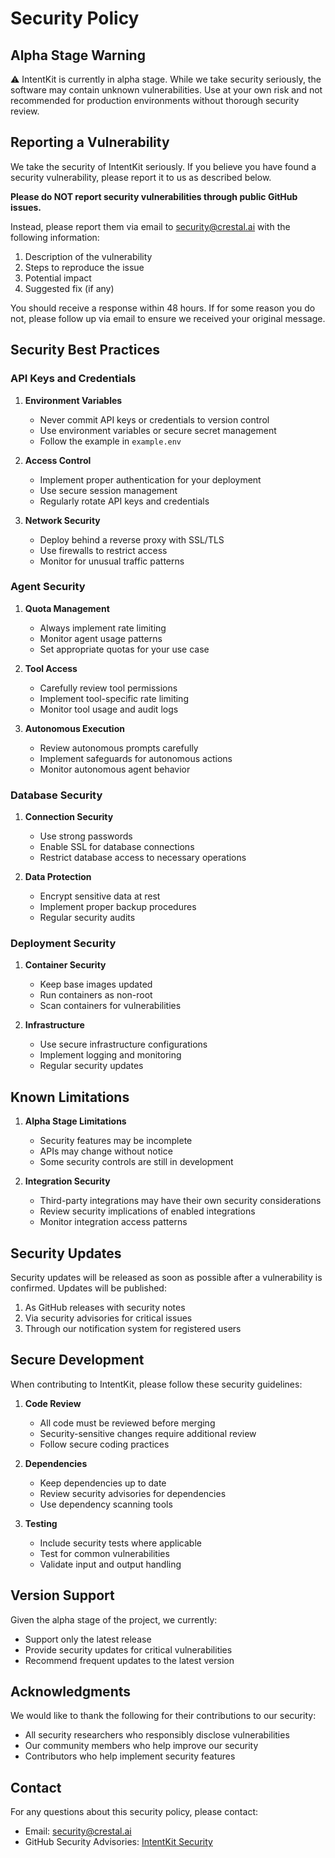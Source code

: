# Security Policy

## Alpha Stage Warning

⚠️ IntentKit is currently in alpha stage. While we take security seriously, the software may contain unknown vulnerabilities. Use at your own risk and not recommended for production environments without thorough security review.

## Reporting a Vulnerability

We take the security of IntentKit seriously. If you believe you have found a security vulnerability, please report it to us as described below.

**Please do NOT report security vulnerabilities through public GitHub issues.**

Instead, please report them via email to [security@crestal.ai](mailto:security@crestal.ai) with the following information:

1. Description of the vulnerability
2. Steps to reproduce the issue
3. Potential impact
4. Suggested fix (if any)

You should receive a response within 48 hours. If for some reason you do not, please follow up via email to ensure we received your original message.

## Security Best Practices

### API Keys and Credentials

1. **Environment Variables**
   - Never commit API keys or credentials to version control
   - Use environment variables or secure secret management
   - Follow the example in `example.env`

2. **Access Control**
   - Implement proper authentication for your deployment
   - Use secure session management
   - Regularly rotate API keys and credentials

3. **Network Security**
   - Deploy behind a reverse proxy with SSL/TLS
   - Use firewalls to restrict access
   - Monitor for unusual traffic patterns

### Agent Security

1. **Quota Management**
   - Always implement rate limiting
   - Monitor agent usage patterns
   - Set appropriate quotas for your use case

2. **Tool Access**
   - Carefully review tool permissions
   - Implement tool-specific rate limiting
   - Monitor tool usage and audit logs

3. **Autonomous Execution**
   - Review autonomous prompts carefully
   - Implement safeguards for autonomous actions
   - Monitor autonomous agent behavior

### Database Security

1. **Connection Security**
   - Use strong passwords
   - Enable SSL for database connections
   - Restrict database access to necessary operations

2. **Data Protection**
   - Encrypt sensitive data at rest
   - Implement proper backup procedures
   - Regular security audits

### Deployment Security

1. **Container Security**
   - Keep base images updated
   - Run containers as non-root
   - Scan containers for vulnerabilities

2. **Infrastructure**
   - Use secure infrastructure configurations
   - Implement logging and monitoring
   - Regular security updates

## Known Limitations

1. **Alpha Stage Limitations**
   - Security features may be incomplete
   - APIs may change without notice
   - Some security controls are still in development

2. **Integration Security**
   - Third-party integrations may have their own security considerations
   - Review security implications of enabled integrations
   - Monitor integration access patterns

## Security Updates

Security updates will be released as soon as possible after a vulnerability is confirmed. Updates will be published:

1. As GitHub releases with security notes
2. Via security advisories for critical issues
3. Through our notification system for registered users

## Secure Development

When contributing to IntentKit, please follow these security guidelines:

1. **Code Review**
   - All code must be reviewed before merging
   - Security-sensitive changes require additional review
   - Follow secure coding practices

2. **Dependencies**
   - Keep dependencies up to date
   - Review security advisories for dependencies
   - Use dependency scanning tools

3. **Testing**
   - Include security tests where applicable
   - Test for common vulnerabilities
   - Validate input and output handling

## Version Support

Given the alpha stage of the project, we currently:
- Support only the latest release
- Provide security updates for critical vulnerabilities
- Recommend frequent updates to the latest version

## Acknowledgments

We would like to thank the following for their contributions to our security:

- All security researchers who responsibly disclose vulnerabilities
- Our community members who help improve our security
- Contributors who help implement security features

## Contact

For any questions about this security policy, please contact:
- Email: [security@crestal.ai](mailto:security@crestal.ai)
- GitHub Security Advisories: [IntentKit Security](https://github.com/crestal/intentkit/security/advisories)
